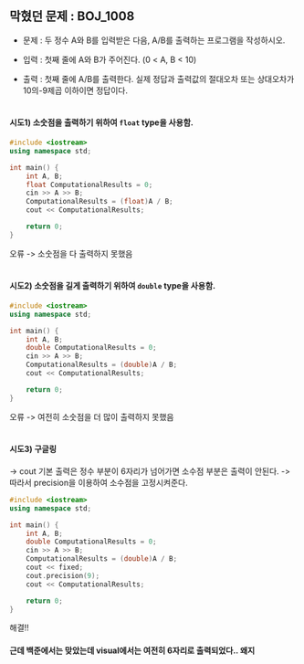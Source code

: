 ## 막혔던 문제 : BOJ_1008
* 문제 : 두 정수 A와 B를 입력받은 다음, A/B를 출력하는 프로그램을 작성하시오.

* 입력 : 첫째 줄에 A와 B가 주어진다. (0 < A, B < 10)

* 출력 : 첫째 줄에 A/B를 출력한다. 실제 정답과 출력값의 절대오차 또는 상대오차가 10의-9제곱 이하이면 정답이다.  
  <br />

#### 시도1) 소숫점을 출력하기 위하여 `float` type을 사용함.
```cpp
#include <iostream>
using namespace std;

int main() {
	int A, B;
	float ComputationalResults = 0;
	cin >> A >> B;
	ComputationalResults = (float)A / B;
	cout << ComputationalResults;

	return 0;
}
```
오류 -> 소숫점을 다 출력하지 못했음  
<br />
  
#### 시도2) 소숫점을 길게 출력하기 위하여 `double` type을 사용함.
```cpp
#include <iostream>
using namespace std;

int main() {
	int A, B;
	double ComputationalResults = 0;
	cin >> A >> B;
	ComputationalResults = (double)A / B;
	cout << ComputationalResults;

	return 0;
}
```
오류 -> 여전히 소숫점을 더 많이 출력하지 못했음  
<br />  
  
#### 시도3) 구글링
-> cout 기본 출력은 정수 부분이 6자리가 넘어가면 소수점 부분은 출력이 안된다.
-> 따라서 precision을 이용하여 소수점을 고정시켜준다. 
```cpp
#include <iostream>
using namespace std;

int main() {
	int A, B;
	double ComputationalResults = 0;
	cin >> A >> B;
	ComputationalResults = (double)A / B;
	cout << fixed;
	cout.precision(9);
	cout << ComputationalResults;

	return 0;
}
```
해결!!

#### 근데 백준에서는 맞았는데 visual에서는 여전히 6자리로 출력되었다.. 왜지
